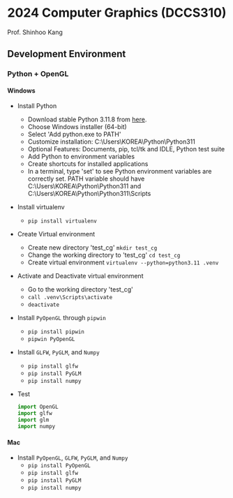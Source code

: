 # 2024 Computer Graphics (DCCS310)

Prof. Shinhoo Kang

## Development Environment

### Python + OpenGL 

#### Windows

* Install Python
  - Download stable Python 3.11.8 from [here](https://www.python.org/downloads/windows/).
  - Choose Windows installer (64-bit)
  - Select 'Add python.exe to PATH'
  - Customize installation: C:\Users\KOREA\Python\Python311
  - Optional Features: Documents, pip, tcl/tk and IDLE, Python test suite
  - Add Python to environment variables
  - Create shortcuts for installed applications
  - In a terminal, type 'set' to see Python environment variables are correctly set. PATH variable should have C:\Users\KOREA\Python\Python311 and C:\Users\KOREA\Python\Python311\Scripts

* Install virtualenv
  - ``` pip install virtualenv ```
  
* Create Virtual environment
  - Create new directory 'test_cg'
  ``` mkdir test_cg ```
  - Change the working directory to 'test_cg'
  ``` cd test_cg ``` 
  - Create virtual environment
  ``` virtualenv --python=python3.11 .venv ```

* Activate and Deactivate virtual environment
  - Go to the working directory 'test_cg'
  - ``` call .venv\Scripts\activate ``` 
  - ``` deactivate ```
  
* Install `PyOpenGL` through `pipwin`
  - ``` pip install pipwin ```
  - ``` pipwin PyOpenGL ```

* Install `GLFW`, `PyGLM`, and `Numpy`
  - ``` pip install glfw ```
  - ``` pip install PyGLM ```
  - ``` pip install numpy ```

* Test 
  ```python
  import OpenGL
  import glfw
  import glm
  import numpy
  ```

#### Mac 

* Install `PyOpenGL`, `GLFW`, `PyGLM`, and `Numpy`
  - ``` pip install PyOpenGL ```
  - ``` pip install glfw ```
  - ``` pip install PyGLM ```
  - ``` pip install numpy ```


